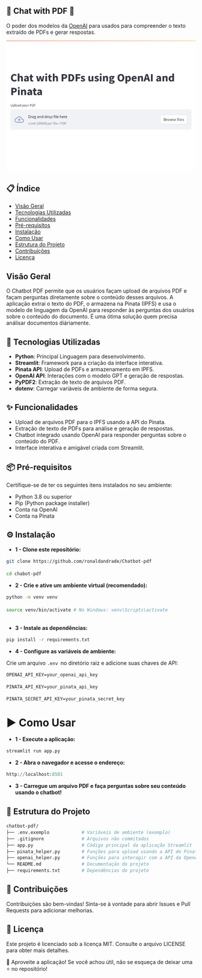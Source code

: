 ## 📄 Chat with PDF 🚀

O poder dos modelos da [OpenAI](https://openai.com/) para usados para compreender o texto extraído de PDFs e gerar respostas.

![chatbot-pdf.png](/assets/chatbot-pdf.png)

## 📋 Índice
- [Visão Geral](#visão-geral)
- [Tecnologias Utilizadas](#-tecnologias-utilizadas)
- [Funcionalidades](#-funcionalidades)
- [Pré-requisitos](#-pré-requisitos)
- [Instalação](#-instalação)
- [Como Usar](#-como-usar)
- [Estrutura do Projeto](#-estrutura-do-projeto)
- [Contribuições](#-contribuições)
- [Licença](#-licença)


## Visão Geral

O Chatbot PDF permite que os usuários façam upload de arquivos PDF e façam perguntas diretamente sobre o conteúdo desses arquivos. A aplicação extrai o texto do PDF, o armazena na Pinata (IPFS) e usa o modelo de linguagem da OpenAI para responder às perguntas dos usuários sobre o conteúdo do documento. É uma ótima solução quem precisa análisar documentos diáriamente.

## 🚀 Tecnologias Utilizadas

* **Python**: Principal Linguagem para desenvolvimento.
* **Streamlit**: Framework para a criação da interface interativa.
* **Pinata API**: Upload de PDFs e armazenamento em IPFS.
* **OpenAI API**: Interações com o modelo GPT e geração de respostas.
* **PyPDF2**: Extração de texto de arquivos PDF.
* **dotenv**:  Carregar variáveis de ambiente de forma segura.

## ✨ Funcionalidades
 
* Upload de arquivos PDF para o IPFS usando a API do Pinata.
* Extração de texto de PDFs para análise e geração de respostas.
* Chatbot integrado usando OpenAI para responder perguntas sobre o conteúdo do PDF.
* Interface interativa e amigável criada com Streamlit.

## 📦 Pré-requisitos

Certifique-se de ter os seguintes itens instalados no seu ambiente:

* Python 3.8 ou superior
* Pip (Python package installer)
* Conta na OpenAI
* Conta na Pinata

## ⚙️ Instalação

* **1 - Clone este repositório:**

``` bash
git clone https://github.com/ronaldandrade/Chatbot-pdf

cd chabot-pdf
```
* **2 - Crie e ative um ambiente virtual (recomendado):**
```bash
python -m venv venv

source venv/bin/activate # No Windows: venv\Scripts\activate
  
```

* **3 - Instale as dependências:**
```bash
pip install -r requirements.txt
```
* **4 - Configure as variáveis de ambiente:**

Crie um arquivo ``.env ``no diretório raiz e adicione suas chaves de API:

```env
OPENAI_API_KEY=your_openai_api_key

PINATA_API_KEY=your_pinata_api_key

PINATA_SECRET_API_KEY=your_pinata_secret_key
```

# ▶️ Como Usar


* **1 - Execute a aplicação:**

  
```python
streamlit run app.py
```
  

* **2 - Abra o navegador e acesse o endereço:**

```python
http://localhost:8501
```
* **3 - Carregue um arquivo PDF e faça perguntas sobre seu conteúdo usando o chatbot!**

  

## 📂 Estrutura do Projeto

  
```bash
chatbot-pdf/
├── .env.exemplo            # Variáveis de ambiente (exemplo)
├── .gitignore              # Arquivos não commitados
├── app.py                  # Código principal da aplicação Streamlit
├── pinata_helper.py        # Funções para upload usando a API do Pinata
├── openai_helper.py        # Funções para interagir com a API da OpenAI
└── README.md               # Documentação do projeto
├── requirements.txt        # Dependências do projeto

```
  
## 🤝 Contribuições
Contribuições são bem-vindas! Sinta-se à vontade para abrir Issues e Pull Requests para adicionar melhorias.

## 📜 Licença
Este projeto é licenciado sob a licença MIT. Consulte o arquivo LICENSE para obter mais detalhes.

🎉 Aproveite a aplicação! Se você achou útil, não se esqueça de deixar uma ⭐ no repositório!

